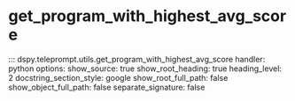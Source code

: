 # get_program_with_highest_avg_score

::: dspy.teleprompt.utils.get_program_with_highest_avg_score
    handler: python
    options:
        show_source: true
        show_root_heading: true
        heading_level: 2
        docstring_section_style: google
        show_root_full_path: false
        show_object_full_path: false
        separate_signature: false
